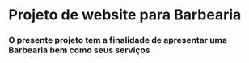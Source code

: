 <h1>Projeto de website para Barbearia</h1>
<h3>O presente projeto tem a finalidade de apresentar uma Barbearia bem como seus serviços</h3>
